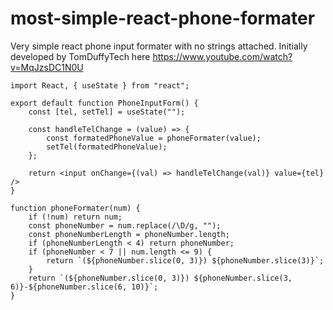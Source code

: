 # most-simple-react-phone-formater
Very simple react phone input formater with no strings attached. Initially developed by 
TomDuffyTech here https://www.youtube.com/watch?v=MqJzsDC1N0U


```
import React, { useState } from "react";

export default function PhoneInputForm() {
	const [tel, setTel] = useState("");

	const handleTelChange = (value) => {
		const formatedPhoneValue = phoneFormater(value);
		setTel(formatedPhoneValue);
	};

	return <input onChange={(val) => handleTelChange(val)} value={tel} />
}

function phoneFormater(num) {
	if (!num) return num;
	const phoneNumber = num.replace(/\D/g, "");
	const phoneNumberLength = phoneNumber.length;
	if (phoneNumberLength < 4) return phoneNumber;
	if (phoneNumber < 7 || num.length <= 9) {
		return `(${phoneNumber.slice(0, 3)}) ${phoneNumber.slice(3)}`;
	}
	return `(${phoneNumber.slice(0, 3)}) ${phoneNumber.slice(3, 6)}-${phoneNumber.slice(6, 10)}`;
}
```
